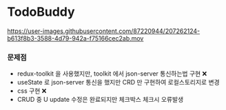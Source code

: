 # TodoBuddy

https://user-images.githubusercontent.com/87220944/207262124-b613f8b3-3588-4d79-942a-f75166cec2ab.mov

### 문제점
- redux-toolkit 을 사용했지만, toolkit 에서 json-server 통신하는법 구현 ❌
- useState 로 json-server 통신을 했지만 CRD 만 구현하여 로컬스토리지로 변경
- css 구현 ❌
- CRUD 중 U update 수정은 완료되지만 체크박스 체크시 오류발생
